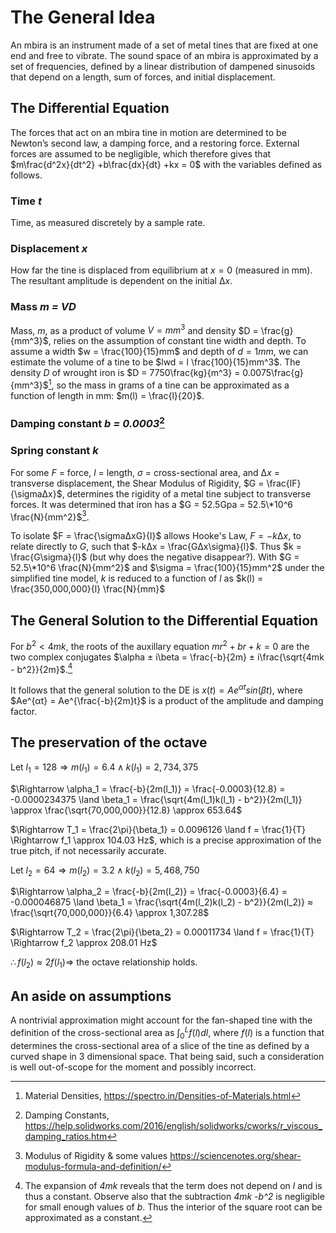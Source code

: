# The General Idea

An mbira is an instrument made of a set of metal tines that are fixed at one end and free to vibrate. The sound space of an mbira is approximated by a set of frequencies, defined by a linear distribution of dampened sinusoids that depend on a length, sum of forces, and initial displacement.

## The Differential Equation

The forces that act on an mbira tine in motion are determined to be Newton’s second law, a damping force, and a restoring force. External forces are assumed to be negligible, which therefore gives that $m\frac{d^2x}{dt^2} +b\frac{dx}{dt} +kx = 0$ with the variables defined as follows.

### Time *t*

Time, as measured discretely by a sample rate.

### Displacement *x*

How far the tine is displaced from equilibrium at $x=0$ (measured in mm). The resultant amplitude is dependent on the initial $∆x$.

### Mass *m = VD*

Mass, $m$, as a product of volume $V = mm^3$ and density $D = \frac{g}{mm^3}$, relies on the assumption of constant tine width and depth. To assume a width $w = \frac{100}{15}mm$ and depth of $d = 1mm$, we can estimate the volume of a tine to be $lwd = l \frac{100}{15}mm^3$. The density $D$ of wrought iron is $D = 7750\frac{kg}{m^3} = 0.0075\frac{g}{mm^3}$[^1], so the mass in grams of a tine can be approximated as a function of length in mm: $m(l) = \frac{l}{20}$.

### Damping constant *b = 0.0003*[^2] 

### Spring constant *k*

For some $F$ = force, $l$ = length, $\sigma$ = cross-sectional area, and $∆x$ = transverse displacement, the Shear Modulus of Rigidity, $G = \frac{lF}{\sigma∆x}$, determines the rigidity of a metal tine subject to transverse forces. It was determined that iron has a $G = 52.5Gpa = 52.5\*10^6 \frac{N}{mm^2}$[^3].

To isolate $F = \frac{\sigma∆xG}{l}$ allows Hooke's Law, $F = -k∆x$, to relate directly to $G$, such that $-k∆x = \frac{G∆x\sigma}{l}$. Thus $k = \frac{G\sigma}{l}$ (but why does the negative disappear?). With $G = 52.5\*10^6 \frac{N}{mm^2}$ and $\sigma = \frac{100}{15}mm^2$ under the simplified tine model, $k$ is reduced to a function of $l$ as $k(l) = \frac{350,000,000}{l} \frac{N}{mm}$

## The General Solution to the Differential Equation

For $b^2 < 4mk$, the roots of the auxillary equation $mr^2 + br + k = 0$ are the two complex conjugates $\alpha ± i\beta = \frac{-b}{2m} ± i\frac{\sqrt{4mk - b^2}}{2m}$.[^4] 

It follows that the general solution to the DE is $x(t) = Ae^{αt}sin(βt)$, where $Ae^{αt} = Ae^{\frac{-b}{2m}t}$ is a product of the amplitude and damping factor.

## The preservation of the octave

Let $l_1 = 128 \Rightarrow m(l_1) = 6.4 \land k(l_1) = 2,734,375$

$\Rightarrow \alpha_1 = \frac{-b}{2m(l_1)} = \frac{-0.0003}{12.8} = -0.0000234375 \land \beta_1 = \frac{\sqrt{4m(l_1)k(l_1) - b^2}}{2m(l_1)} \approx \frac{\sqrt{70,000,000}}{12.8} \approx 653.64$

$\Rightarrow T_1 = \frac{2\pi}{\beta_1} = 0.0096126 \land f = \frac{1}{T} \Rightarrow f_1 \approx 104.03 Hz$, which is a precise approximation of the true pitch, if not necessarily accurate.

Let $l_2 = 64 \Rightarrow m(l_2) = 3.2 \land k(l_2) = 5,468,750$

$\Rightarrow \alpha_2 = \frac{-b}{2m(l_2)} = \frac{-0.0003}{6.4} = -0.000046875 \land \beta_1 = \frac{\sqrt{4m(l_2)k(l_2) - b^2}}{2m(l_2)} ≈ \frac{\sqrt{70,000,000}}{6.4} \approx 1,307.28$

$\Rightarrow T_2 = \frac{2\pi}{\beta_2} = 0.00011734 \land f = \frac{1}{T} \Rightarrow f_2 \approx 208.01 Hz$

$\therefore f(l_2) \approx  2f(l_1) \Rightarrow$ the octave relationship holds.

## An aside on assumptions

A nontrivial approximation might account for the fan-shaped tine with the definition of the cross-sectional area as $\int_{0}^{L}f(l)dl$, where $f(l)$ is a function that determines the cross-sectional area of a slice of the tine as defined by a curved shape in 3 dimensional space. That being said, such a consideration is well out-of-scope for the moment and possibly incorrect.

[^1]: Material Densities, https://spectro.in/Densities-of-Materials.html
[^2]: Damping Constants, https://help.solidworks.com/2016/english/solidworks/cworks/r_viscous_damping_ratios.htm
[^3]: Modulus of Rigidity & some values https://sciencenotes.org/shear-modulus-formula-and-definition/
[^4]: The expansion of *4mk* reveals that the term does not depend on *l* and is thus a constant. Observe also that the subtraction *4mk -b^2* is negligible for small enough values of *b*. Thus the interior of the square root can be approximated as a constant.
